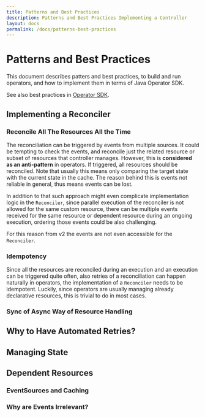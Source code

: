 ```yaml
---
title: Patterns and Best Practices
description: Patterns and Best Practices Implementing a Controller
layout: docs
permalink: /docs/patterns-best-practices
---
```


# Patterns and Best Practices

This document describes patters and best practices, to build and run operators, and how to implement them in terms of
Java Operator SDK.

See also best practices in [Operator SDK](https://sdk.operatorframework.io/docs/best-practices/best-practices/).

## Implementing a Reconciler

### Reconcile All The Resources All the Time

The reconciliation can be triggered by events from multiple sources. It could be tempting to check the events, and
reconcile just the related resource or subset of resources that controller manages. However, this is **considered as an
anti-pattern** in operators. If triggered, all resources should be reconciled. Note that usually this means only
comparing the target state with the current state in the cache. The reason behind this is events not reliable in
general, thus means events can be lost.

In addition to that such approach might even complicate implementation logic in the `Reconciler`, since parallel
execution of the reconciler is not allowed for the same custom resource, there can be multiple events received for the
same resource or dependent resource during an ongoing execution, ordering those events could be also challenging.

For this reason from v2 the events are not even accessible for the `Reconciler`.

### Idempotency

Since all the resources are reconciled during an execution and an execution can be triggered quite often, also 
retries of a reconciliation can happen naturally in operators, the implementation of a `Reconciler` 
needs to be idempotent. Luckily, since operators are usually managing already declarative resources, this is trivial
to do in most cases.

### Sync of Async Way of Resource Handling

## Why to Have Automated Retries?

## Managing State

## Dependent Resources

### EventSources and Caching

### Why are Events Irrelevant?

